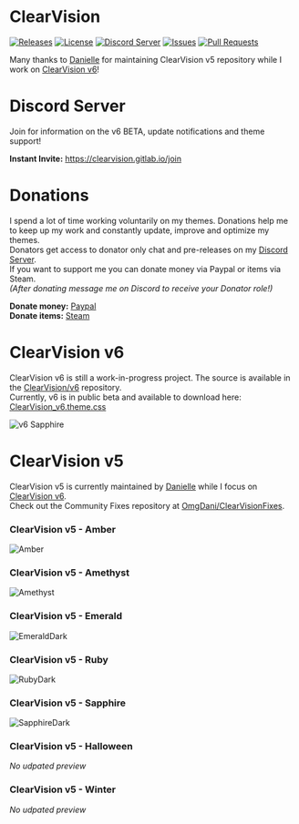 # ClearVision
[![Releases](https://img.shields.io/github/release/Zerthox/ClearVision.svg?style=flat-square)](https://github.com/Zerthox/ClearVision/releases)
[![License](https://img.shields.io/github/license/Zerthox/ClearVision.svg?style=flat-square)](https://github.com/Zerthox/ClearVision/blob/master/LICENSE)
[![Discord Server](https://img.shields.io/discord/212324635356692500.svg?style=flat-square)](https://clearvision.gitlab.io/join)
[![Issues](https://img.shields.io/github/issues/Zerthox/ClearVision.svg?style=flat-square)](https://github.com/Zerthox/ClearVision/issues)
[![Pull Requests](https://img.shields.io/github/issues-pr/Zerthox/ClearVision.svg?style=flat-square)](https://github.com/Zerthox/ClearVision/pulls)

Many thanks to [Danielle](https://github.com/OmgDani) for maintaining ClearVision v5 repository while I work on [ClearVision v6](https://gitlab.com/ClearVision/v6)!

# Discord Server
Join for information on the v6 BETA, update notifications and theme support!

**Instant Invite:** https://clearvision.gitlab.io/join

# Donations
I spend a lot of time working voluntarily on my themes. Donations help me to keep up my work and constantly update, improve and optimize my themes.  
Donators get access to donator only chat and pre-releases on my [Discord Server](https://clearvision.gitlab.io/join).  
If you want to support me you can donate money via Paypal or items via Steam.  
*(After donating message me on Discord to receive your Donator role!)*

**Donate money:** [Paypal](https://www.paypal.me/zerthox)  
**Donate items:** [Steam](https://steamcommunity.com/tradeoffer/new/?partner=128392116&token=v9WYPla-)

# ClearVision v6
ClearVision v6 is still a work-in-progress project. The source is available in the [ClearVision/v6](https://github.com/ClearVision/v6) repository.  
Currently, v6 is in public beta and available to download here: [ClearVision_v6.theme.css](https://clearvision.gitlab.io/download/v6/latest)

![v6 Sapphire](https://github.com/Zerthox/ClearVision/raw/master/screenshots/v6.png)

# ClearVision v5
ClearVision v5 is currently maintained by [Danielle](https://github.com/OmgDani) while I focus on [ClearVision v6](https://github.com/ClearVision/v6).  
Check out the Community Fixes repository at [OmgDani/ClearVisionFixes](https://github.com/OmgDani/ClearVisionFixes).

### ClearVision v5 - Amber
![Amber](https://github.com/Zerthox/ClearVision/raw/master/screenshots/Amber.png)

### ClearVision v5 - Amethyst
![Amethyst](https://github.com/Zerthox/ClearVision/raw/master/screenshots/Amethyst.png)

### ClearVision v5 - Emerald
![EmeraldDark](https://github.com/Zerthox/ClearVision/raw/master/screenshots/Emerald.png)

### ClearVision v5 - Ruby
![RubyDark](https://github.com/Zerthox/ClearVision/raw/master/screenshots/Ruby.png)

### ClearVision v5 - Sapphire
![SapphireDark](https://github.com/Zerthox/ClearVision/raw/master/screenshots/Sapphire.png)

### ClearVision v5 - Halloween
*No udpated preview*

### ClearVision v5 - Winter
*No udpated preview*